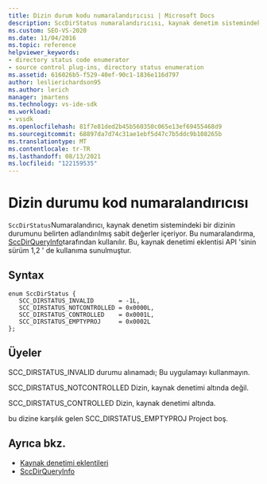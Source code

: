```yaml
---
title: Dizin durum kodu numaralandırıcısı | Microsoft Docs
description: SccDirStatus numaralandırıcısı, kaynak denetim sistemindeki bir dizinin durumunu belirten ve SccDirQueryInfo tarafından kullanılan adlandırılmış sabit değerleri içerir.
ms.custom: SEO-VS-2020
ms.date: 11/04/2016
ms.topic: reference
helpviewer_keywords:
- directory status code enumerator
- source control plug-ins, directory status enumeration
ms.assetid: 616026b5-f529-40ef-90c1-1836e116d797
author: leslierichardson95
ms.author: lerich
manager: jmartens
ms.technology: vs-ide-sdk
ms.workload:
- vssdk
ms.openlocfilehash: 81f7e81ded2b45b560350c065e13ef69455468d9
ms.sourcegitcommit: 68897da7d74c31ae1ebf5d47c7b5ddc9b108265b
ms.translationtype: MT
ms.contentlocale: tr-TR
ms.lasthandoff: 08/13/2021
ms.locfileid: "122159535"
---
```

# <a name="directory-status-code-enumerator"></a>Dizin durumu kod numaralandırıcısı
`SccDirStatus`Numaralandırıcı, kaynak denetim sistemindeki bir dizinin durumunu belirten adlandırılmış sabit değerler içeriyor. Bu numaralandırma, [SccDirQueryInfo](../extensibility/sccdirqueryinfo-function.md)tarafından kullanılır. Bu, kaynak denetimi eklentisi API 'sinin sürüm 1,2 ' de kullanıma sunulmuştur.

## <a name="syntax"></a>Syntax

```
enum SccDirStatus {
   SCC_DIRSTATUS_INVALID       = -1L,
   SCC_DIRSTATUS_NOTCONTROLLED = 0x0000L,
   SCC_DIRSTATUS_CONTROLLED    = 0x0001L,
   SCC_DIRSTATUS_EMPTYPROJ     = 0x0002L
};
```

## <a name="members"></a>Üyeler
 SCC_DIRSTATUS_INVALID durumu alınamadı; Bu uygulamayı kullanmayın.

 SCC_DIRSTATUS_NOTCONTROLLED Dizin, kaynak denetimi altında değil.

 SCC_DIRSTATUS_CONTROLLED Dizin, kaynak denetimi altında.

 bu dizine karşılık gelen SCC_DIRSTATUS_EMPTYPROJ Project boş.

## <a name="see-also"></a>Ayrıca bkz.
- [Kaynak denetimi eklentileri](../extensibility/source-control-plug-ins.md)
- [SccDirQueryInfo](../extensibility/sccdirqueryinfo-function.md)
